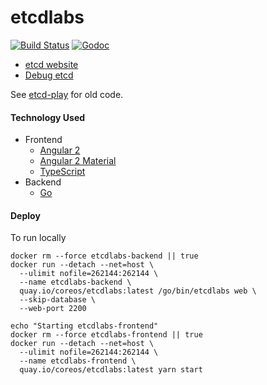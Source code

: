 # etcdlabs

[![Build Status](https://img.shields.io/travis/coreos/etcdlabs.svg?style=flat-square)][cistat] [![Godoc](http://img.shields.io/badge/go-documentation-blue.svg?style=flat-square)][etcdlabs-godoc]

- [etcd website](http://play.etcd.io)
- [Debug etcd](./debug-etcd)

See [etcd-play][old-etcd-play] for old code.

#### Technology Used

- Frontend
    - [Angular 2](https://angular.io/)
    - [Angular 2 Material](https://github.com/angular/material2)
    - [TypeScript](https://www.typescriptlang.org/index.html)
- Backend
    - [Go](https://golang.org/)

[old-etcd-play]: https://github.com/coreos/etcd-play
[cistat]: https://travis-ci.org/coreos/etcdlabs
[etcdlabs-godoc]: https://godoc.org/github.com/coreos/etcdlabs


#### Deploy

To run locally

```
docker rm --force etcdlabs-backend || true
docker run --detach --net=host \
  --ulimit nofile=262144:262144 \
  --name etcdlabs-backend \
  quay.io/coreos/etcdlabs:latest /go/bin/etcdlabs web \
  --skip-database \
  --web-port 2200

echo "Starting etcdlabs-frontend"
docker rm --force etcdlabs-frontend || true
docker run --detach --net=host \
  --ulimit nofile=262144:262144 \
  --name etcdlabs-frontend \
  quay.io/coreos/etcdlabs:latest yarn start
```
